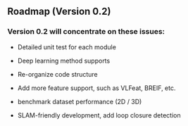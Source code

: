 ## Roadmap (Version 0.2)

### Version 0.2 will concentrate on these issues: 

* Detailed unit test for each module

* Deep learning method supports

* Re-organize code structure

* Add more feature support, such as VLFeat, BREIF, etc.

* benchmark dataset performance (2D / 3D)

* SLAM-friendly development, add loop closure detection